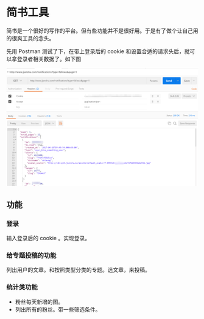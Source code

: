 # 简书工具
简书是一个很好的写作的平台。但有些功能并不是很好用。于是有了做个让自己用的很爽工具的念头。

先用 Postman 测试了下，在带上登录后的 cookie 和设置合适的请求头后，就可以拿登录者相关数据了。如下图

![](test.png)

## 功能
### 登录
输入登录后的 cookie 。实现登录。

### 给专题投稿的功能
列出用户的文章。和按照类型分类的专题。选文章，来投稿。

### 统计类功能
* 粉丝每天新增的图。
* 列出所有的粉丝。带一些筛选条件。
